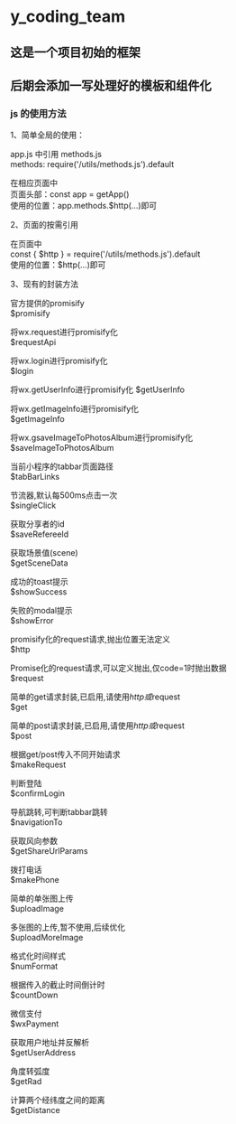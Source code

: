 # y_coding_team

## 这是一个项目初始的框架

## 后期会添加一写处理好的模板和组件化

### js 的使用方法

1、简单全局的使用：

app.js 中引用 methods.js  
methods: require('/utils/methods.js').default

在相应页面中  
页面头部：const app = getApp()  
使用的位置：app.methods.$http(...)即可


2、页面的按需引用

在页面中  
const { $http } = require('/utils/methods.js').default  
使用的位置：$http(...)即可

3、现有的封装方法  

官方提供的promisify  
$promisify

将wx.request进行promisify化  
$requestApi

将wx.login进行promisify化  
$login

将wx.getUserInfo进行promisify化
$getUserInfo

将wx.getImageInfo进行promisify化  
$getImageInfo

将wx.gsaveImageToPhotosAlbum进行promisify化  
$saveImageToPhotosAlbum

当前小程序的tabbar页面路径  
$tabBarLinks

节流器,默认每500ms点击一次  
$singleClick

获取分享者的id  
$saveRefereeId

获取场景值(scene)  
$getSceneData

成功的toast提示  
$showSuccess

失败的modal提示  
$showError

promisify化的request请求,抛出位置无法定义  
$http

Promise化的request请求,可以定义抛出,仅code=1时抛出数据  
$request

简单的get请求封装,已启用,请使用$http或$request  
$get

简单的post请求封装,已启用,请使用$http或$request  
$post

根据get/post传入不同开始请求  
$makeRequest

判断登陆  
$confirmLogin

导航跳转,可判断tabbar跳转  
$navigationTo

获取风向参数  
$getShareUrlParams

拨打电话  
$makePhone

简单的单张图上传  
$uploadImage

多张图的上传,暂不使用,后续优化  
$uploadMoreImage

格式化时间样式  
$numFormat

根据传入的截止时间倒计时  
$countDown

微信支付  
$wxPayment

获取用户地址并反解析  
$getUserAddress

角度转弧度  
$getRad

计算两个经纬度之间的距离  
$getDistance


